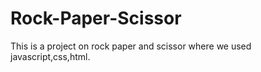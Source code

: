 # Rock-Paper-Scissor
This is a project on rock paper and scissor where we used javascript,css,html.
